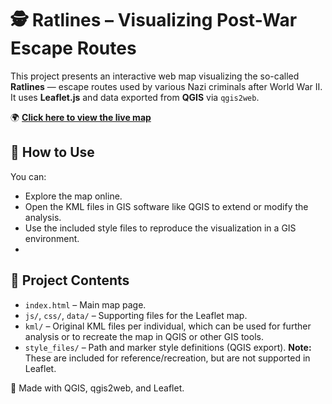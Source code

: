 # 🕵️ Ratlines – Visualizing Post-War Escape Routes

This project presents an interactive web map visualizing the so-called **Ratlines** — escape routes used by various Nazi criminals after World War II. It uses **Leaflet.js** and data exported from **QGIS** via `qgis2web`.

🌍 [**Click here to view the live map**](https://swegerer.github.io/Ratlines/)


## 🔧 How to Use

You can:
- Explore the map online.
- Open the KML files in GIS software like QGIS to extend or modify the analysis.
- Use the included style files to reproduce the visualization in a GIS environment.
- 

## 📁 Project Contents

- `index.html` – Main map page.
- `js/`, `css/`, `data/` – Supporting files for the Leaflet map.
- `kml/` – Original KML files per individual, which can be used for further analysis or to recreate the map in QGIS or other GIS tools.
- `style_files/` – Path and marker style definitions (QGIS export). **Note:** These are included for reference/recreation, but are not supported in Leaflet.





🧭 Made with QGIS, qgis2web, and Leaflet.

